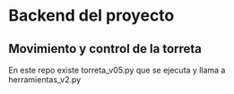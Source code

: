 # Backend del proyecto

## Movimiento y control de la torreta

En este repo existe torreta_v05.py que se ejecuta y llama a herramientas_v2.py
